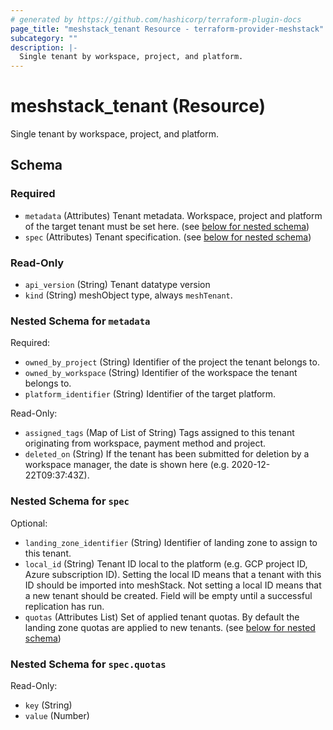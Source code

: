```yaml
---
# generated by https://github.com/hashicorp/terraform-plugin-docs
page_title: "meshstack_tenant Resource - terraform-provider-meshstack"
subcategory: ""
description: |-
  Single tenant by workspace, project, and platform.
---
```


# meshstack_tenant (Resource)

Single tenant by workspace, project, and platform.



<!-- schema generated by tfplugindocs -->
## Schema

### Required

- `metadata` (Attributes) Tenant metadata. Workspace, project and platform of the target tenant must be set here. (see [below for nested schema](#nestedatt--metadata))
- `spec` (Attributes) Tenant specification. (see [below for nested schema](#nestedatt--spec))

### Read-Only

- `api_version` (String) Tenant datatype version
- `kind` (String) meshObject type, always `meshTenant`.

<a id="nestedatt--metadata"></a>
### Nested Schema for `metadata`

Required:

- `owned_by_project` (String) Identifier of the project the tenant belongs to.
- `owned_by_workspace` (String) Identifier of the workspace the tenant belongs to.
- `platform_identifier` (String) Identifier of the target platform.

Read-Only:

- `assigned_tags` (Map of List of String) Tags assigned to this tenant originating from workspace, payment method and project.
- `deleted_on` (String) If the tenant has been submitted for deletion by a workspace manager, the date is shown here (e.g. 2020-12-22T09:37:43Z).


<a id="nestedatt--spec"></a>
### Nested Schema for `spec`

Optional:

- `landing_zone_identifier` (String) Identifier of landing zone to assign to this tenant.
- `local_id` (String) Tenant ID local to the platform (e.g. GCP project ID, Azure subscription ID). Setting the local ID means that a tenant with this ID should be imported into meshStack. Not setting a local ID means that a new tenant should be created. Field will be empty until a successful replication has run.
- `quotas` (Attributes List) Set of applied tenant quotas. By default the landing zone quotas are applied to new tenants. (see [below for nested schema](#nestedatt--spec--quotas))

<a id="nestedatt--spec--quotas"></a>
### Nested Schema for `spec.quotas`

Read-Only:

- `key` (String)
- `value` (Number)

